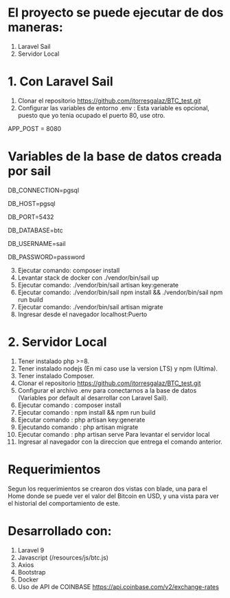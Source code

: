 
# El proyecto se puede ejecutar de dos maneras:

1. Laravel Sail
2. Servidor Local 

# 1. Con Laravel Sail 
1. Clonar el repositorio https://github.com/itorresgalaz/BTC_test.git
2. Configurar las variables de entorno .env :
Esta variable es opcional, puesto que yo tenia ocupado el puerto 80, 
use otro.

APP_POST = 8080
# Variables de la base de datos creada por sail
DB_CONNECTION=pgsql

DB_HOST=pgsql

DB_PORT=5432

DB_DATABASE=btc

DB_USERNAME=sail

DB_PASSWORD=password

3. Ejecutar comando: composer install
4. Levantar stack de docker con ./vendor/bin/sail up
5. Ejecutar comando: ./vendor/bin/sail artisan key:generate
6. Ejecutar comando: ./vendor/bin/sail npm install && ./vendor/bin/sail npm run build
7. Ejecutar comando: ./vendor/bin/sail artisan migrate
8. Ingresar desde el navegador localhost:Puerto


# 2. Servidor Local  

1. Tener instalado php >=8. 
2. Tener instalado nodejs (En mi caso use la version LTS) y npm (Ultima).
3. Tener instalado Composer.
4. Clonar el repositorio https://github.com/itorresgalaz/BTC_test.git
5. Configurar el archivo .env para conectarnos a la base de datos (Variables por default al        desarrollar con Laravel Sail).
6. Ejecutar comando     :   composer install 
7. Ejecutar comando     :   npm install && npm run build
8. Ejecutar comando     :   php artisan key:generate
8. Ejecutando comando   :   php artisan migrate
9. Ejecutar comando     :   php artisan serve     Para levantar el servidor local 
10. Ingresar al navegador con la direccion que entrega el comando anterior.

# Requerimientos

Segun los requerimientos se crearon dos vistas con blade, una para el Home donde se puede 
ver el valor del Bitcoin en USD, y una vista para ver el historial del comportamiento de este.

# Desarrollado con:
1. Laravel 9
2. Javascript (/resources/js/btc.js)
3. Axios
4. Bootstrap
5. Docker
6. Uso de API de COINBASE https://api.coinbase.com/v2/exchange-rates
